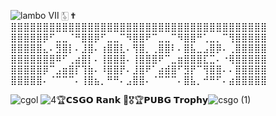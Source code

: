 ![lambo](https://user-images.githubusercontent.com/123539384/216864871-eaac8ed7-ced8-4578-9a25-563618aef079.gif) Ⅶ  🀧  ✟ 
⣿⣿⣿⣿⣿⣿⣿⣿⣿⣿⣿⣿⣿⣿⣿⣿⣿⣿⣿⣿⣿⣿⣿⣿⣿⣿⣿⣿⣿⣿⣿⣿⣿⣿⣿⣿⣿⣿⣿⣿
⣿⣿⣿⣿⣿⡿⠋⣀⣀⠈⠛⣿⣿⡿⠋⣀⣀⠉⠻⣿⣿⠟⠉⣀⣀⠉⠻⣿⣿⠛⢁⣀⡀⠉⢻⣿⣿⣿⣿⣿
⣿⣿⣿⣿⣿⣄⠄⣻⣿⡇⠄⣸⣿⠄⢰⣿⣿⣇⠄⢻⣿⡀⢀⣿⣿⠇⠄⣿⣧⣀⣠⣿⡿⠄⢀⣿⣿⣿⣿⣿
⣿⣿⣿⣿⣿⣿⣿⠿⠋⢀⣴⣿⡇⠄⢸⣿⣿⣿⠄⢸⣿⣿⣿⠟⠉⣀⣶⣿⣿⣿⣏⣉⠄⠐⢿⣿⣿⣿⣿⣿
⣿⣿⣿⣿⣿⡿⠉⣠⣶⣿⡏⢹⣷⠄⠸⣿⣿⡟⠄⣸⣿⠟⠁⣴⣾⣿⠋⣻⡟⠉⢻⣿⣿⠄⠄⣿⣿⣿⣿⣿
⣿⣿⣿⣿⣿⠄⠈⠉⠉⠉⠄⢸⣿⣦⡀⠛⠛⠄⣠⣿⣿⠄⠈⠉⠉⠉⠄⣿⣧⡀⠚⠛⠋⠄⣴⣿⣿⣿⣿⣿

![cgol](https://user-images.githubusercontent.com/123539384/216900291-5084938e-dc1d-426e-9574-ef86096e736e.png)
![4](https://user-images.githubusercontent.com/123539384/216901616-0aab3f00-5295-4381-b344-2899825c083f.jpg)🏆𝗖𝗦𝗚𝗢 𝗥𝗮𝗻𝗸 🏅🎖️🏆𝗣𝗨𝗕𝗚 𝗧𝗿𝗼𝗽𝗵𝘆![csgo (1)](https://user-images.githubusercontent.com/123539384/216900579-bfba732f-1ca2-45ae-bd7a-17f43019ac97.png)





